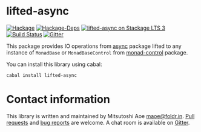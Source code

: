 lifted-async
==========
[![Hackage](https://img.shields.io/hackage/v/lifted-async.svg)](https://hackage.haskell.org/package/lifted-async)
[![Hackage-Deps](https://img.shields.io/hackage-deps/v/lifted-async.svg)](http://packdeps.haskellers.com/feed?needle=lifted-async)
[![lifted-async on Stackage LTS 3](http://stackage.org/package/lifted-async/badge/lts)](http://stackage.org/lts/package/lifted-async)
[![Build Status](https://travis-ci.org/maoe/lifted-async.svg?branch=develop)](https://travis-ci.org/maoe/lifted-async)
[![Gitter](https://badges.gitter.im/maoe/lifted-async.svg)](https://gitter.im/maoe/lifted-async?utm_source=badge&utm_medium=badge&utm_campaign=pr-badge)

This package provides IO operations from [async](http://hackage.haskell.org/package/async) package lifted to any instance of `MonadBase` or `MonadBaseControl` from [monad-control](http://hackage.haskell.org/package/monad-control) package.

You can install this library using cabal:

```
cabal install lifted-async
```

Contact information
==========

This library is written and maintained by Mitsutoshi Aoe <maoe@foldr.in>.
[Pull requests](https://github.com/maoe/lifted-async/pulls) and [bug reports](https://github.com/maoe/lifted-async/issues) are welcome. A chat room is available on [Gitter](https://gitter.im/maoe/lifted-async).
